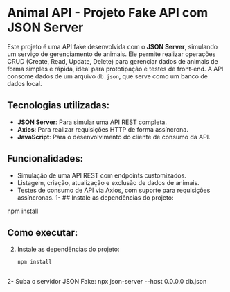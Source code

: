 # Animal API - Projeto Fake API com JSON Server

Este projeto é uma API fake desenvolvida com o **JSON Server**, simulando um serviço de gerenciamento de animais. Ele permite realizar operações CRUD (Create, Read, Update, Delete) para gerenciar dados de animais de forma simples e rápida, ideal para prototipação e testes de front-end. A API consome dados de um arquivo `db.json`, que serve como um banco de dados local.

## Tecnologias utilizadas:
- **JSON Server**: Para simular uma API REST completa.
- **Axios**: Para realizar requisições HTTP de forma assíncrona.
- **JavaScript**: Para o desenvolvimento do cliente de consumo da API.

## Funcionalidades:
- Simulação de uma API REST com endpoints customizados.
- Listagem, criação, atualização e exclusão de dados de animais.
- Testes de consumo de API via Axios, com suporte para requisições assíncronas.
1- ## Instale as dependências do projeto:

npm install

## Como executar:
2. Instale as dependências do projeto:
   ```bash
   npm install



2- Suba o servidor JSON Fake:
npx json-server --host 0.0.0.0 db.json
